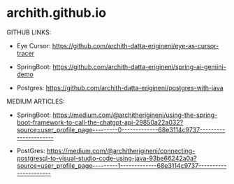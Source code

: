 # archith.github.io



GITHUB LINKS:

- Eye Cursor: https://github.com/archith-datta-erigineni/eye-as-cursor-tracer
  

- SpringBoot: https://github.com/archith-datta-erigineni/spring-ai-gemini-demo
  

- Postgres: https://github.com/archith-datta-erigineni/postgres-with-java
  


MEDIUM ARTICLES:

- SpringBoot: https://medium.com/@architherigineni/using-the-spring-boot-framework-to-call-the-chatgpt-api-29850a22a032?source=user_profile_page---------0-------------68e3114c9737----------------------

- PostGres: https://medium.com/@architherigineni/connecting-postgresql-to-visual-studio-code-using-java-93be66242a0a?source=user_profile_page---------1-------------68e3114c9737----------------------

